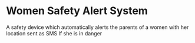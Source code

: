 # Women Safety Alert System
A safety device which automatically alerts the parents of a women with her location sent as SMS If she is in danger
